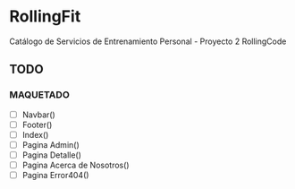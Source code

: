 # RollingFit
Catálogo de Servicios de Entrenamiento Personal - Proyecto 2 RollingCode

## TODO
### MAQUETADO
- [ ] Navbar()
- [ ] Footer()
- [ ] Index()
- [ ] Pagina Admin()
- [ ] Pagina Detalle()
- [ ] Pagina Acerca de Nosotros()
- [ ] Pagina Error404()